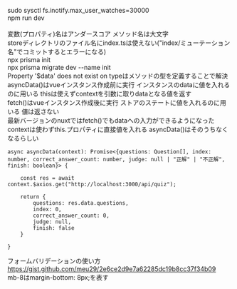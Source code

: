 sudo sysctl fs.inotify.max_user_watches=30000<br>
npm run dev<br><br>
変数(プロパティ)名はアンダースコア メソッド名は大文字<br>
storeディレクトリのファイル名にindex.tsは使えない("index/ミューテーション名"でコミットするとエラーになる)<br>
npx prisma init<br>
npx prisma migrate dev --name init<br>
Property '$data' does not exist on typeはメソッドの型を定義することで解決<br>
asyncData()はvueインスタンス作成前に実行 インスタンスのdataに値を入れるのに用いる thisは使えずcontextを引数に取りdataとなる値を返す<br>
fetch()はvueインスタンス作成後に実行 ストアのステートに値を入れるのに用いる 値は返さない<br>
最新バージョンのnuxtではfetch()でもdataへの入力ができるようになった contextは使わずthis.プロパティに直接値を入れる asyncData()はそのうちなくなるらしい<br>
```
async asyncData(context): Promise<{questions: Question[], index: number, correct_answer_count: number, judge: null | "正解" | "不正解", finish: boolean}> {

    const res = await context.$axios.get("http://localhost:3000/api/quiz");

    return {
        questions: res.data.questions,
        index: 0,
        correct_answer_count: 0,
        judge: null,
        finish: false
    }

}
```
フォームバリデーションの使い方 https://gist.github.com/meu29/2e6ce2d9e7a62285dc19b8cc37f34b09<br>
mb-8はmargin-bottom: 8px;を表す<br>